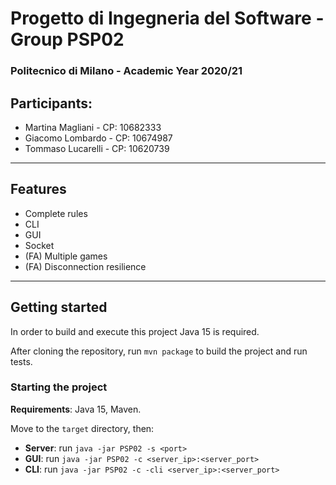 # Progetto di Ingegneria del Software - Group PSP02 
### Politecnico di Milano - Academic Year 2020/21

## Participants:
- Martina Magliani - CP: 10682333
- Giacomo Lombardo - CP: 10674987
- Tommaso Lucarelli - CP: 10620739
---
## Features

- Complete rules
- CLI
- GUI
- Socket
- (FA) Multiple games
- (FA) Disconnection resilience

---
## Getting started

In order to build and execute this project Java 15 is required.

After cloning the repository, run `mvn package` to build the project and run tests.

### Starting the project

**Requirements**: Java 15, Maven.

Move to the `target` directory, then:

- **Server**: run `java -jar PSP02 -s <port>`
- **GUI**: run `java -jar PSP02 -c <server_ip>:<server_port>`
- **CLI**: run `java -jar PSP02 -c -cli <server_ip>:<server_port>`



